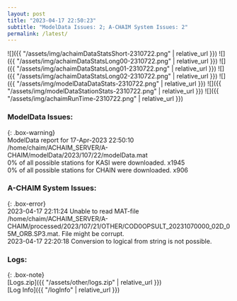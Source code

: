 ```yaml
---
layout: post
title: "2023-04-17 22:50:23"
subtitle: "ModelData Issues: 2; A-CHAIM System Issues: 2"
permalink: /latest/
---
```


![]({{ "/assets/img/achaimDataStatsShort-2310722.png" | relative_url }})
![]({{ "/assets/img/achaimDataStatsLong00-2310722.png" | relative_url }})
![]({{ "/assets/img/achaimDataStatsLong01-2310722.png" | relative_url }})
![]({{ "/assets/img/achaimDataStatsLong02-2310722.png" | relative_url }})
![]({{ "/assets/img/modelDataDataStats-2310722.png" | relative_url }})
![]({{ "/assets/img/modelDataStationStats-2310722.png" | relative_url }})
![]({{ "/assets/img/achaimRunTime-2310722.png" | relative_url }})


### ModelData Issues:  
  
{: .box-warning}  
 ModelData report for 17-Apr-2023 22:50:10   
 /home/chaim/ACHAIM_SERVER/A-CHAIM/modelData/2023/107/22/modelData.mat   
 0% of all possible stations for KASI were downloaded. x1945   
 0% of all possible stations for CHAIN were downloaded. x906   
  
### A-CHAIM System Issues:  
  
{: .box-error}  
2023-04-17 22:11:24 Unable to read MAT-file /home/chaim/ACHAIM_SERVER/A-CHAIM/processed/2023/107/21/OTHER/COD0OPSULT_20231070000_02D_05M_ORB.SP3.mat. File might be corrupt.  
2023-04-17 22:20:18 Conversion to logical from string is not possible.  

### Logs:  
  
{: .box-note}  
[Logs.zip]({{ "/assets/other/logs.zip" | relative_url }})  
[Log Info]({{ "/logInfo" | relative_url }})  
